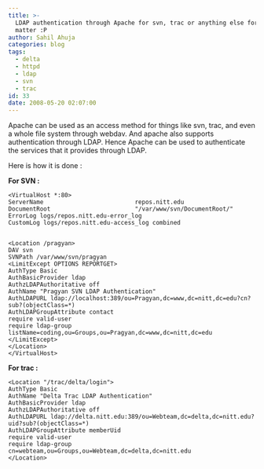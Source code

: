 ```yaml
---
title: >-
  LDAP authentication through Apache for svn, trac or anything else for that
  matter :P
author: Sahil Ahuja
categories: blog
tags:
  - delta
  - httpd
  - ldap
  - svn
  - trac
id: 33
date: 2008-05-20 02:07:00
---
```


Apache can be used as an access method for things like svn, trac, and even a whole file system through webdav. And apache also supports authentication through LDAP. Hence Apache can be used to authenticate the services that it provides through LDAP.

Here is how it is done :

**For SVN :**
```
<VirtualHost *:80>
ServerName                          repos.nitt.edu
DocumentRoot                        "/var/www/svn/DocumentRoot/"
ErrorLog logs/repos.nitt.edu-error_log
CustomLog logs/repos.nitt.edu-access_log combined


<Location /pragyan>
DAV svn
SVNPath /var/www/svn/pragyan
<LimitExcept OPTIONS REPORTGET>
AuthType Basic
AuthBasicProvider ldap
AuthzLDAPAuthoritative off
AuthName "Pragyan SVN LDAP Authentication"
AuthLDAPURL ldap://localhost:389/ou=Pragyan,dc=www,dc=nitt,dc=edu?cn?sub?(objectClass=*)
AuthLDAPGroupAttribute contact
require valid-user
require ldap-group listName=coding,ou=Groups,ou=Pragyan,dc=www,dc=nitt,dc=edu
</LimitExcept>
</Location>
</VirtualHost>
```

**For trac :**
```
<Location "/trac/delta/login">
AuthType Basic
AuthName "Delta Trac LDAP Authentication"
AuthBasicProvider ldap
AuthzLDAPAuthoritative off
AuthLDAPURL ldap://delta.nitt.edu:389/ou=Webteam,dc=delta,dc=nitt.edu?uid?sub?(objectClass=*)
AuthLDAPGroupAttribute memberUid
require valid-user
require ldap-group cn=webteam,ou=Groups,ou=Webteam,dc=delta,dc=nitt.edu
</Location>
```